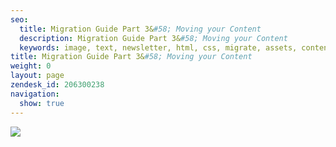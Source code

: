 ```yaml
---
seo:
  title: Migration Guide Part 3&#58; Moving your Content
  description: Migration Guide Part 3&#58; Moving your Content
  keywords: image, text, newsletter, html, css, migrate, assets, content, copy, blast, move, promotion
title: Migration Guide Part 3&#58; Moving your Content
weight: 0
layout: page
zendesk_id: 206300238
navigation:
  show: true
---
```


![]({{root_url}}/images/videocomingsoon.jpg)
